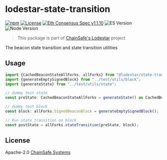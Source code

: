 # lodestar-state-transition

[![npm](https://img.shields.io/npm/v/@lodestar/state-transition)](https://www.npmjs.com/package/@lodestar/state-transition)
[![License](https://img.shields.io/badge/License-Apache%202.0-blue.svg)](https://opensource.org/licenses/Apache-2.0)
[![Eth Consensus Spec v1.1.10](https://img.shields.io/badge/ETH%20consensus--spec-1.1.10-blue)](https://github.com/ethereum/consensus-specs/releases/tag/v1.1.10)
![ES Version](https://img.shields.io/badge/ES-2020-yellow)
![Node Version](https://img.shields.io/badge/node-16.x-green)

> This package is part of [ChainSafe's Lodestar](https://lodestar.chainsafe.io) project

The beacon state transition and state transition utilities

## Usage

```typescript
import {CachedBeaconStateAllForks, allForks} from "@lodestar/state-transition";
import {generateEmptySignedBlock} from "../test/utils/block";
import {generateState} from "../test/utils/state";

// dummy test state
const preState: CachedBeaconStateAllForks = generateState() as CachedBeaconStateAllForks;

// dummy test block
const block: allForks.SignedBeaconBlock = generateEmptySignedBlock();

// Run state transition on block
const postState = allForks.stateTransition(preState, block);
```

## License

Apache-2.0 [ChainSafe Systems](https://chainsafe.io)
